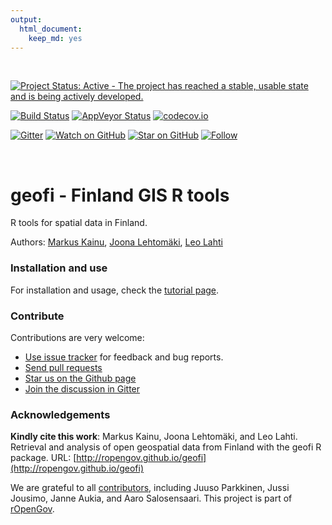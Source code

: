 ```yaml
---
output: 
  html_document: 
    keep_md: yes
---
```





<br>

[![Project Status: Active - The project has reached a stable, usable state and is being actively developed.](http://www.repostatus.org/badges/latest/active.svg)](http://www.repostatus.org/#active)
<!--[![CRAN published](http://www.r-pkg.org/badges/version/geofi)](http://www.r-pkg.org/pkg/geofi)-->
[![Build Status](https://api.travis-ci.org/rOpenGov/geofi.png)](https://travis-ci.org/rOpenGov/geofi)
[![AppVeyor Status](https://ci.appveyor.com/api/projects/status/github/rOpenGov/geofi?branch=master&svg=true)](https://ci.appveyor.com/project/rOpenGov/geofi)
[![codecov.io](https://codecov.io/github/rOpenGov/geofi/coverage.svg?branch=master)](https://codecov.io/github/rOpenGov/geofi?branch=master)
<!--[![Downloads](http://cranlogs.r-pkg.org/badges/grand-total/geofi)](https://cran.r-project.org/package=geofi)-->
<!--[![Downloads](http://cranlogs.r-pkg.org/badges/geofi)](https://cran.r-project.org/package=geofi)-->
[![Gitter](https://badges.gitter.im/rOpenGov/geofi.svg)](https://gitter.im/rOpenGov/geofi?utm_source=badge&utm_medium=badge&utm_campaign=pr-badge)
[![Watch on GitHub][github-watch-badge]][github-watch]
[![Star on GitHub][github-star-badge]][github-star]
[![Follow](https://img.shields.io/twitter/follow/ropengov.svg?style=social)](https://twitter.com/intent/follow?screen_name=ropengov)

<br/>

geofi - Finland GIS R tools
======

<!-- README.md is generated from README.Rmd. Please edit that file -->

R tools for spatial data in Finland.

Authors: [Markus Kainu](https://github.com/muuankarski), [Joona Lehtomäki](https://github.com/jlehtoma), [Leo Lahti](https://github.com/antagomir)


### Installation and use

For installation and usage, check the [tutorial page](https://ropengov.github.io/geofi/articles/geofi_tutorial.html).

### Contribute

Contributions are very welcome:

  * [Use issue tracker](https://github.com/ropengov/geofi/issues) for feedback and bug reports.
  * [Send pull requests](https://github.com/ropengov/geofi/)
  * [Star us on the Github page](https://github.com/ropengov/geofi)
  * [Join the discussion in Gitter](https://gitter.im/rOpenGov/geofi)


### Acknowledgements

**Kindly cite this work**: Markus Kainu, Joona Lehtomäki, and Leo Lahti. Retrieval and analysis of open geospatial data from Finland with the geofi R package. URL: [http://ropengov.github.io/geofi](http://ropengov.github.io/geofi)

We are grateful to all [contributors](https://github.com/rOpenGov/geofi/graphs/contributors), including Juuso Parkkinen, Jussi Jousimo, Janne Aukia, and Aaro Salosensaari. This project is part of [rOpenGov](http://ropengov.github.io).

[github-watch-badge]: https://img.shields.io/github/watchers/ropengov/eurostat.svg?style=social
[github-watch]: https://github.com/ropengov/eurostat/watchers
[github-star-badge]: https://img.shields.io/github/stars/ropengov/eurostat.svg?style=social
[github-star]: https://github.com/ropengov/eurostat/stargazers
[twitter]: https://twitter.com/intent/tweet?text=Check%20out%20eurostat!%20%E2%9C%A8%20Recognize%20all%20contributors,%20not%20just%20the%20ones%20who%20commit%20code%20%E2%9C%A8%20https://github.com/ropengov/eurostat%20%F0%9F%A4%97
[twitter-badge]: https://img.shields.io/twitter/url/https/github.com/ropengov/eurostat.svg?style=social


